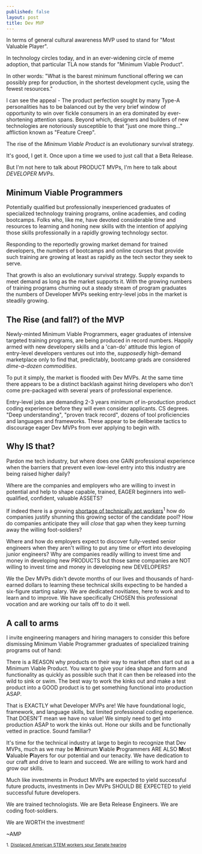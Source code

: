 ```yaml
---
published: false
layout: post
title: Dev MVP
---
```


In terms of general cultural awareness MVP used to stand for "Most Valuable Player".

In technology circles today, and in an ever-widening circle of meme adoption, that particular TLA now stands for "Minimum Viable Product".

In other words: "What is the barest minimum functional offering we can possibly prep for production, in the shortest development cycle, using the fewest resources."

I can see the appeal - The product perfection sought by many Type-A personalities has to be balanced out by the very brief window of opportunity to win over fickle consumers in an era dominated by ever-shortening attention spans.  Beyond which, designers and builders of new technologies are notoriously susceptible to that "just one more thing..." affliction known as "Feature Creep".

The rise of the _Minimum Viable Product_ is an evolutionary survival strategy.

It's good, I get it.  Once upon a time we used to just call that a Beta Release.

But I'm not here to talk about PRODUCT MVPs, I'm here to talk about _DEVELOPER MVPs_.

## Minimum Viable Programmers

Potentially qualified but professionally inexperienced graduates of specialized technology training programs, online academies, and coding bootcamps.  Folks who, like me, have devoted considerable time and resources to learning and honing new skills with the intention of applying those skills professionally in a rapidly growing technology sector.

Responding to the reportedly growing market demand for trained developers, the numbers of bootcamps and online courses that provide such training are growing at least as rapidly as the tech sector they seek to serve.

That growth is also an evolutionary survival strategy.  Supply expands to meet demand as long as the market supports it.  With the growing numbers of training programs churning out a steady stream of program graduates the numbers of Developer MVPs seeking entry-level jobs in the market is steadily growing.

## The Rise (and fall?) of the MVP

Newly-minted Minimum Viable Programmers, eager graduates of intensive targeted training programs, are being produced in record numbers.  Happily armed with new developery skills and a 'can-do' attitude this legion of entry-level developers ventures out into the, _supposedly_ high-demand marketplace only to find that, predictably, bootcamp grads are considered _dime-a-dozen commodities_.

To put it simply, the market is flooded with Dev MVPs.  At the same time there appears to be a distinct backlash against hiring developers who don't come pre-packaged with several years of professional experience.

Entry-level jobs are demanding 2-3 years minimum of in-production product coding experience before they will even consider applicants.  CS degrees.  "Deep understanding", "proven track record", dozens of tool proficiencies and languages and frameworks.  These appear to be deliberate tactics to discourage eager Dev MVPs from ever applying to begin with.

## Why IS that?

Pardon me tech industry, but where does one GAIN professional experience when the barriers that prevent even low-level entry into this industry are being raised higher daily?

Where are the companies and employers who are willing to invest in potential and help to shape capable, trained, EAGER beginners into well-qualified, confident, valuable ASSETS?

If indeed there is a growing [shortage of technically apt workers](http://www.inc.com/anna-hensel/shortage-of-tech-workers-may-be-a-myth.html)<sup>1</sup> how do companies justify shunning this growing sector of the candidate pool?  How do companies anticipate they will _close_ that gap when they keep turning away the willing foot-soldiers?

Where and how do employers expect to discover fully-vested senior engineers when they aren't willing to put any time or effort into developing junior engineers?  Why are companies readily willing to invest time and money in developing new PRODUCTS but those same companies are NOT willing to invest time and money in developing new DEVELOPERS?

We the Dev MVPs didn't devote months of our lives and thousands of hard-earned dollars to learning these technical skills expecting to be handed a six-figure starting salary.  We are dedicated novitiates, here to work and to learn and to improve.  We have specifically CHOSEN this professional vocation and are working our tails off to do it well.

## A call to arms

I invite engineering managers and hiring managers to consider this before dismissing Minimum Viable Programmer graduates of specialized training programs out of hand:

There is a REASON why products on their way to market often start out as a Minimum Viable Product.  You want to give your idea shape and form and functionality as quickly as possible such that it can then be released into the wild to sink or swim.  The best way to work the kinks out and make a test product into a GOOD product is to get something functional into production ASAP.

That is EXACTLY what Developer MVPs are!  We have foundational logic, framework, and language skills, but limited professional coding experience.  That DOESN'T mean we have no value!  We simply need to get into production ASAP to work the kinks out.  Hone our skills and be functionally vetted in practice.  Sound familiar?

It's time for the technical industry at large to begin to recognize that Dev MVPs, much as we may be **M**inimum **V**iable **P**rogrammers ARE ALSO **M**ost **V**aluable **P**layers for our potential and our tenacity.  We have dedication to our craft and drive to learn and succeed.  We are willing to work hard and grow our skills.

Much like investments in Product MVPs are expected to yield successful future products, investments in Dev MVPs SHOULD BE EXPECTED to yield successful future developers.

We are trained technologists.  We are Beta Release Engineers.  We are coding foot-soldiers.

We are WORTH the investment!

~AMP

<small>1. [Displaced American STEM workers spur Senate hearing](http://www.sciencemag.org/careers/2016/03/displaced-american-stem-workers-spur-senate-hearing)</small>
